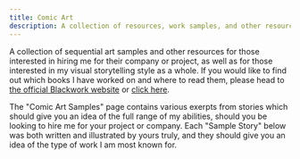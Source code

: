 ```yaml
---
title: Comic Art
description: A collection of resources, work samples, and other resources for those interested in hiring me for their company or project.
---
```


A collection of sequential art samples and other resources for those interested in hiring me for their company or project, as well as for those interested in my visual storytelling style as a whole. If you would like to find out which books I have worked on and where to read them, please head to [the official Blackwork website](http://blackwork.org) or [click here](/catalogue).

The "Comic Art Samples" page contains various exerpts from stories which should give you an idea of the full range of my abilities, should you be looking to hire me for your project or company. Each "Sample Story" below was both written and illustrated by yours truly, and they should give you an idea of the type of work I am most known for.
